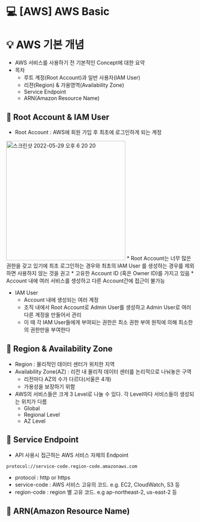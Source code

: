 💻 [AWS] AWS Basic
=================
# 💡 AWS 기본 개념
* AWS 서비스를 사용하기 전 기본적인 Concept에 대한 요약
* 목차
  * 루트 계정(Root Account)과 일반 사용자(IAM User)
  * 리젼(Region) & 가용영역(Availability Zone)
  * Service Endpoint
  * ARN(Amazon Resource Name)

## 📌 Root Account & IAM User
* Root Account : AWS에 회원 가입 후 최초에 로그인하게 되는 계정
<img width="319" alt="스크린샷 2022-05-29 오후 6 20 20" src="https://user-images.githubusercontent.com/57285121/170861140-3fabad14-196a-4615-91f9-1b641d342936.png">
  * Root Account는 너무 많은 권한을 갖고 있기에 최초 로그인하는 경우와 최초의 IAM User 를 생성하는 경우를 제외하면 사용하지 않는 것을 권고
  * 고유한 Account ID (혹은 Owner ID)를 가지고 있음
  * Account 내에 여러 서비스를 셍성하고 다른 Account간에 접근이 불가능 

* IAM User
  * Account 내에 생성되는 여러 계정
  * 조직 내에서 Root Account로 Admin User를 생성하고 Admin User로 여러 다른 계정을 만들어서 관리
  * 이 때 각 IAM User들에게 부여되는 권한은 최소 권한 부여 원칙에 의해 최소한의 권한만을 부여한다

## 📌 Region & Availability Zone
* Region : 물리적인 데이터 센터가 위치한 지역
* Availability Zone(AZ) : 리전 내 물리적 데이터 센터를 논리적으로 나눠놓은 구역 
  * 리전마다 AZ의 수가 다르다(서울은 4개)
  * 가용성을 보장하기 위함
* AWS의 서비스들은 크게 3 Level로 나눌 수 있다. 각 Level마다 서비스들이 생성되는 위치가 다름
  * Global
  * Regional Level
  * AZ Level

## 📌 Service Endpoint
* API 사용시 접근하는 AWS 서비스 자체의 Endpoint

`protocol://service-code.region-code.amazonaws.com`
  * protocol : http or https
  * service-code : AWS 서비스 고유의 코드. e.g. EC2, CloudWatch, S3 등
  * region-code : region 별 고유 코드. e.g ap-northeast-2, us-east-2 등


## 📌 ARN(Amazon Resource Name)


